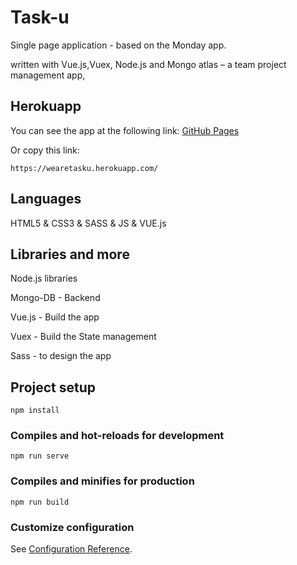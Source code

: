 # Task-u
Single page application - based on the Monday app.

written with Vue.js,Vuex, Node.js and Mongo atlas – a team project management app, 

## Herokuapp
You can see the app at the following link:
[GitHub Pages](https://wearetasku.herokuapp.com/)

Or copy this link:

`https://wearetasku.herokuapp.com/`

## Languages 
HTML5 & CSS3 & SASS & JS & VUE.js

## Libraries and more
Node.js libraries

Mongo-DB - Backend

Vue.js - Build the app

Vuex - Build the State management

Sass - to design the app

## Project setup
```
npm install
```

### Compiles and hot-reloads for development
```
npm run serve
```

### Compiles and minifies for production
```
npm run build
```

### Customize configuration
See [Configuration Reference](https://cli.vuejs.org/config/).
